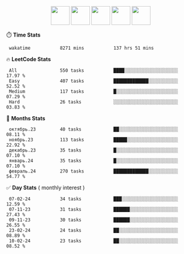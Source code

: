 <div align="center"><img src="https://assets.leetcode.com/static_assets/marketing/2024-50-lg.png" width="50" height="50"> <img src="https://assets.leetcode.com/static_assets/marketing/lg50.png" width="50" height="50"> <img src="https://leetcode.com/static/images/badges/dcc-2024-1.png" width="50" height="50"> <img src="https://leetcode.com/static/images/badges/dcc-2023-12.png" width="50" height="50"> <img src="https://leetcode.com/static/images/badges/dcc-2023-11.png" width="50" height="50"> </div>

⏱️ **Time Stats**
```text
 wakatime           8271 mins           137 hrs 51 mins     
```

🔥 **LeetCode Stats**
```text
 All                550 tasks           ████░░░░░░░░░░░░░░░░░░░░  17.97 %             
 Easy               407 tasks           █████████████░░░░░░░░░░░  52.52 %             
 Medium             117 tasks           █░░░░░░░░░░░░░░░░░░░░░░░  07.29 %             
 Hard               26 tasks            ░░░░░░░░░░░░░░░░░░░░░░░░  03.83 %             
```

👊 **Months Stats**
```text
 октябрь.23         40 tasks            ██░░░░░░░░░░░░░░░░░░░░░░  08.11 %             
 ноябрь.23          113 tasks           █████░░░░░░░░░░░░░░░░░░░  22.92 %             
 декабрь.23         35 tasks            █░░░░░░░░░░░░░░░░░░░░░░░  07.10 %             
 январь.24          35 tasks            █░░░░░░░░░░░░░░░░░░░░░░░  07.10 %             
 февраль.24         270 tasks           █████████████░░░░░░░░░░░  54.77 %             
```

✅ **Day Stats** ( monthly interest )
```text
 07-02-24           34 tasks            ███░░░░░░░░░░░░░░░░░░░░░  12.59 %             
 07-11-23           31 tasks            ██████░░░░░░░░░░░░░░░░░░  27.43 %             
 09-11-23           30 tasks            ██████░░░░░░░░░░░░░░░░░░  26.55 %             
 23-02-24           24 tasks            ██░░░░░░░░░░░░░░░░░░░░░░  08.89 %             
 10-02-24           23 tasks            ██░░░░░░░░░░░░░░░░░░░░░░  08.52 %             
```

